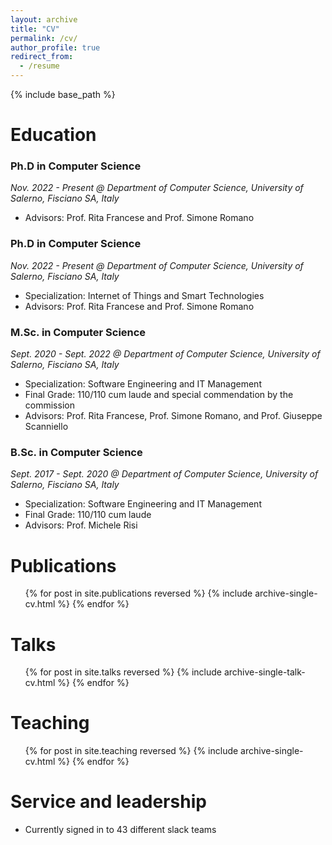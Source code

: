 ```yaml
---
layout: archive
title: "CV"
permalink: /cv/
author_profile: true
redirect_from:
  - /resume
---
```


{% include base_path %}

Education
======
### Ph.D in Computer Science
_Nov. 2022 - Present @ Department of Computer Science, University of Salerno, Fisciano SA, Italy_
* Advisors: Prof. Rita Francese and Prof. Simone Romano

### Ph.D in Computer Science
_Nov. 2022 - Present @ Department of Computer Science, University of Salerno, Fisciano SA, Italy_
* Specialization: Internet of Things and Smart Technologies
* Advisors: Prof. Rita Francese and Prof. Simone Romano

### M.Sc. in Computer Science
_Sept. 2020 - Sept. 2022 @ Department of Computer Science, University of Salerno, Fisciano SA, Italy_
* Specialization: Software Engineering and IT Management
* Final Grade: 110/110 cum laude and special commendation by the commission
* Advisors: Prof. Rita Francese, Prof. Simone Romano, and Prof. Giuseppe Scanniello

### B.Sc. in Computer Science
_Sept. 2017 - Sept. 2020 @ Department of Computer Science, University of Salerno, Fisciano SA, Italy_
* Specialization: Software Engineering and IT Management
* Final Grade: 110/110 cum laude
* Advisors: Prof. Michele Risi

Publications
======
  <ul>{% for post in site.publications reversed %}
    {% include archive-single-cv.html %}
  {% endfor %}</ul>
  
Talks
======
  <ul>{% for post in site.talks reversed %}
    {% include archive-single-talk-cv.html  %}
  {% endfor %}</ul>
  
Teaching
======
  <ul>{% for post in site.teaching reversed %}
    {% include archive-single-cv.html %}
  {% endfor %}</ul>
  
Service and leadership
======
* Currently signed in to 43 different slack teams
